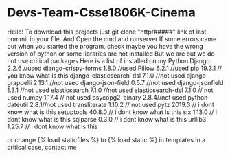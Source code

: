 # Devs-Team-Csse1806K-Cinema
Hello! To download this projects just git clone "http/#####" link of last commit in your file. And Open the cmd and runserver
If some errors came out when you started the program, check maybe you have the wrong version of python or some libraries are not installed
But we are but we do not use critical packages
Here is a list of installed on my Python
Django                   2.2.6 //used
django-crispy-forms      1.8.0 //used
Pillow                   6.2.1 //used
pip                      19.3.1 // you know what is this
django-elasticsearch-dsl 7.1.0 //not used
django-grappelli         2.13.1 //not used
django-json-field        0.5.7 //not used
django-jsonfield         1.3.1 //not used
elasticsearch            7.1.0 //not used
elasticsearch-dsl        7.1.0 // not used
numpy                    1.17.4 // not used
psycopg2-binary          2.8.4//not used
python-dateutil          2.8.1//not used
transliterate            1.10.2 // not used
pytz                     2019.3 // i dont know what is this
setuptools               40.8.0 // i dont know what is this
six                      1.13.0 // i dont know what is this
sqlparse                 0.3.0 // i dont know what is this
urllib3                  1.25.7 // i dont know what is this





or change {% load staticfiles %} to {% load static %} in templates
In a critical case, contact me
